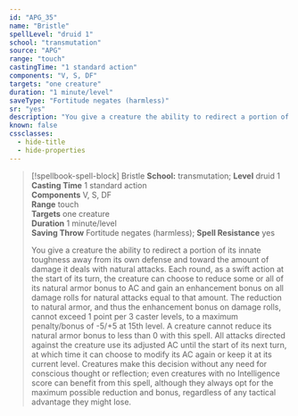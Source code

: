 ```yaml
---
id: "APG_35"
name: "Bristle"
spellLevel: "druid 1"
school: "transmutation"
source: "APG"
range: "touch"
castingTime: "1 standard action"
components: "V, S, DF"
targets: "one creature"
duration: "1 minute/level"
saveType: "Fortitude negates (harmless)"
sr: "yes"
description: "You give a creature the ability to redirect a portion of its innate toughness away from its own defense and toward the amount of damage it deals with natural attacks. Each round, as a swift action at the start of its turn, the creature can choose to reduce some or all of its natural armor bonus to AC and gain an enhancement bonus on all damage rolls for natural attacks equal to that amount. The reduction to natural armor, and thus the enhancement bonus on damage rolls, cannot exceed 1 point per 3 caster levels, to a maximum penalty/bonus of -5/+5 at 15th level. A creature cannot reduce its natural armor bonus to less than 0 with this spell.  All attacks directed against the creature use its adjusted AC until the start of its next turn, at which time it can choose to modify its AC again or keep it at its current level. Creatures make this decision without any need for conscious thought or reflection; even creatures with no Intelligence score can benefit from this spell, although they always opt for the maximum possible reduction and bonus, regardless of any tactical advantage they might lose."
known: false
cssclasses:
  - hide-title
  - hide-properties
---
```


> [!spellbook-spell-block] Bristle
> **School:** transmutation; **Level** druid 1
> **Casting Time** 1 standard action  
> **Components** V, S, DF  
> **Range** touch  
> **Targets** one creature  
> **Duration** 1 minute/level  
> **Saving Throw** Fortitude negates (harmless); **Spell Resistance** yes
> 
> You give a creature the ability to redirect a portion of its innate toughness away from its own defense and toward the amount of damage it deals with natural attacks. Each round, as a swift action at the start of its turn, the creature can choose to reduce some or all of its natural armor bonus to AC and gain an enhancement bonus on all damage rolls for natural attacks equal to that amount. The reduction to natural armor, and thus the enhancement bonus on damage rolls, cannot exceed 1 point per 3 caster levels, to a maximum penalty/bonus of -5/+5 at 15th level. A creature cannot reduce its natural armor bonus to less than 0 with this spell.  All attacks directed against the creature use its adjusted AC until the start of its next turn, at which time it can choose to modify its AC again or keep it at its current level. Creatures make this decision without any need for conscious thought or reflection; even creatures with no Intelligence score can benefit from this spell, although they always opt for the maximum possible reduction and bonus, regardless of any tactical advantage they might lose.